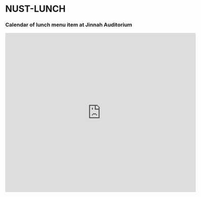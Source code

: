 # NUST-LUNCH

<div class="container">
<div class="span9">
	<h3>Calendar of lunch menu item at Jinnah Auditorium</h3>
	<iframe src="https://calendar.google.com/calendar/embed?height=500&amp;wkst=2&amp;bgcolor=%23ffffff&amp;ctz=Asia%2FKarachi&amp;showTitle=0&amp;title=NUST%20Lunch&amp;showTabs=1&amp;showDate=0&amp;showNav=1&amp;showPrint=1&amp;showCalendars=0&amp;mode=AGENDA&amp;src=Y192cGR0anEyamc3OTkybmEybjNxYzNhMGdsNEBncm91cC5jYWxlbmRhci5nb29nbGUuY29t&amp;src=Y180MXJxdWs3Y3R2c2dtZ3N0ZmIyYWcwYXR1Z0Bncm91cC5jYWxlbmRhci5nb29nbGUuY29t&amp;color=%23F6BF26&amp;color=%23D50000" style="border-width:0" width="600" height="500" frameborder="0" scrolling="no"></iframe>
</div><!--/span-->
</div>
